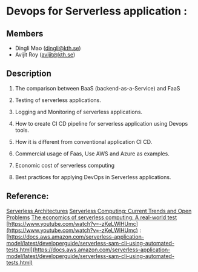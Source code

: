 
# Devops for Serverless application :
## Members
 - Dingli Mao (dingli@kth.se)
 - Avijit Roy (avijit@kth.se)
## Description

1.  The comparison between BaaS (backend-as-a-Service) and FaaS
    
2.  Testing of serverless applications.
    
3.  Logging and Monitoring of serverless applications.
    
4.  How to create CI CD pipeline for serverless application using Devops tools.
    
5.  How it is different from conventional application CI CD.
    
6.  Commercial usage of Faas, Use AWS and Azure as examples.
    
7.  Economic cost of serverless computing
    
8.  Best practices for applying DevOps in Serverless applications.
    

## Reference:

[Serverless Architectures](https://martinfowler.com/articles/serverless.html#FaasScalingCosts)
[Serverless Computing: Current Trends and Open Problems](https://www.researchgate.net/publication/322092289_Serverless_Computing_Current_Trends_and_Open_Problems)
[The economics of serverless computing: A real-world test](https://techbeacon.com/enterprise-it/economics-serverless-computing-real-world-test)
[https://www.youtube.com/watch?v=-zKeLWlHUmc](https://www.youtube.com/watch?v=-zKeLWlHUmc)
:[https://docs.aws.amazon.com/serverless-application-model/latest/developerguide/serverless-sam-cli-using-automated-tests.html](https://docs.aws.amazon.com/serverless-application-model/latest/developerguide/serverless-sam-cli-using-automated-tests.html)
